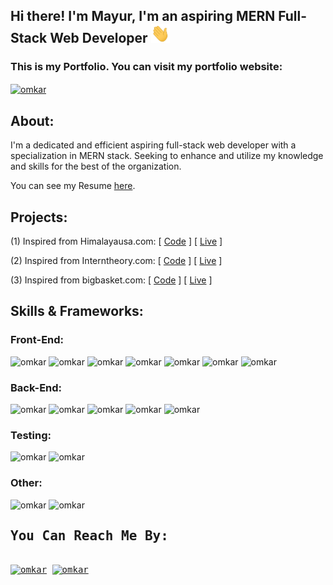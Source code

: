 <h2> Hi there! I'm Mayur, I'm an aspiring MERN Full-Stack Web Developer <img src="https://raw.githubusercontent.com/ABSphreak/ABSphreak/master/gifs/Hi.gif" height="30px"> </h2>
<h3>This is my Portfolio. You can visit my portfolio website:</h3>
<p align="left"><a href="https://chipper-creponne-b71f8f.netlify.app/" target="blank"><img align="center"
src="https://img.shields.io/badge/-MayurShinde.com-3423A6?style=flat&logo=Google-Chrome&logoColor=white"
alt="omkar" height="30"/></a></>
  
<h2 align="left">About:</h2>
<p align="left">I'm a dedicated and efficient aspiring full-stack web developer with a specialization in MERN stack. Seeking to enhance and utilize my knowledge and skills for the best of the organization.</p>
<p>You can see my Resume
  <a href="https://drive.google.com/file/d/1f6oO1WqLmYUUy9zd0yiULWNBEd461YYu/view?usp=sharing" target="blank">here</a>.
</p>

<h2 align="left">Projects:</h2>
<p align="left">
  (1) Inspired from Himalayausa.com: 
[ <a href="https://github.com/mayur-ms-2310/Himalayausa-clone" target="blank">Code</a> ]
[ <a href="https://courageous-panda-a97c46.netlify.app/" target="blank">Live</a> ]
  
  (2) Inspired from Interntheory.com: 
[ <a href="https://github.com/mayur-ms-2310/InterntheoryProject.git" target="blank">Code</a> ]
[ <a href="https://superlative-sprite-7cfce0.netlify.app/" target="blank">Live</a> ]
  
  (3) Inspired from bigbasket.com: 
[ <a href="https://github.com/Snehil133/BigBasketProject" target="blank">Code</a> ]
[ <a href="https://roaring-biscuit-218e07.netlify.app/" target="blank">Live</a> ]
</p>

<div>
<h2 align="left">Skills & Frameworks:</h2>
<h3>Front-End:</h3>
<p align="left">
  <img src="https://img.shields.io/badge/HTML5-E34F26?style=for-the-badge&logo=html5&logoColor=white" alt="omkar"/>
    <img src="https://img.shields.io/badge/CSS3-1572B6?style=for-the-badge&logo=css3&logoColor=white" alt="omkar"/>
    <img src="https://img.shields.io/badge/JavaScript-323330?style=for-the-badge&logo=javascript&logoColor=F7DF1E" alt="omkar"/>
    <img src="https://img.shields.io/badge/TypeScript-007ACC?style=for-the-badge&logo=typescript&logoColor=white" alt="omkar"/>
    <img src="https://img.shields.io/badge/React-20232A?style=for-the-badge&logo=react&logoColor=61DAFB" alt="omkar"/>
    <img src="https://img.shields.io/badge/Redux-593D88?style=for-the-badge&logo=redux&logoColor=white" alt="omkar"/>
    <img src="https://img.shields.io/badge/Material%20UI-007FFF?style=for-the-badge&logo=mui&logoColor=white" alt="omkar"/>
 
  </p>
<h3>Back-End:</h3>
<p align="left">
    <img src="https://img.shields.io/badge/MongoDB-4EA94B?style=for-the-badge&logo=mongodb&logoColor=white" alt="omkar"/>
    <img src="https://img.shields.io/badge/Express.js-000000?style=for-the-badge&logo=express&logoColor=white" alt="omkar"/>
    <img src="https://img.shields.io/badge/Node.js-339933?style=for-the-badge&logo=nodedotjs&logoColor=white" alt="omkar"/>
    <img src="https://img.shields.io/badge/Netlify-00C7B7?style=for-the-badge&logo=netlify&logoColor=white" alt="omkar"/>
    <img src="https://img.shields.io/badge/Heroku-430098?style=for-the-badge&logo=heroku&logoColor=white" alt="omkar"/>
  </p>
<h3>Testing:</h3>
<p align="left">
    <img src="https://img.shields.io/badge/Jest-C21325?style=for-the-badge&logo=jest&logoColor=white" alt="omkar"/>
    <img src="https://img.shields.io/badge/Cypress-17202C?style=for-the-badge&logo=cypress&logoColor=white" alt="omkar"/>
  </p>
<h3>Other:</h3>
  <p align="left">
    <img src="https://img.shields.io/badge/GitHub-100000?style=for-the-badge&logo=github&logoColor=white" alt="omkar"/>
    <img src="https://img.shields.io/badge/npm-CB3837?style=for-the-badge&logo=npm&logoColor=white" alt="omkar"/>
  </p>
</div> 
  
  <div>
  <samp>
    <h2 align="left">You Can Reach Me By:</h2>
    <p align="left">
      <br/>
      <a href="https://www.linkedin.com/in/mayur-shinde-9a713aa3/" target="blank"><img align="center"
         src="https://img.shields.io/badge/linkedin-%231DA1F2.svg?style=for-the-badge&logo=linkedin&logoColor=white"
         alt="omkar" height="30"/></a>
      <a href="https://mayurshinde2310@gmail.com" target="blank"><img align="center"
         src="https://img.shields.io/badge/gmail-EA4335.svg?style=for-the-badge&logo=gmail&logoColor=white"
         alt="omkar" height="30"/></a>
    </p>
  </samp>
</div>
